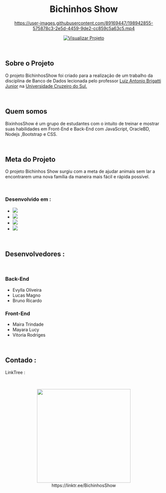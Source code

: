 <h1 align="center">Bichinhos Show</h1>

<div align="center">
 
 https://user-images.githubusercontent.com/89169447/198942855-575878c3-2e5d-4459-9de2-cc859c5a63c5.mp4

 
 [![Visualizar Projeto](https://user-images.githubusercontent.com/89169447/199067988-4f777f20-23bc-4c14-8bc2-f588812fb616.png)](https://af1e-45-191-66-147.sa.ngrok.io)
</div>

    
<br />



 ## Sobre o Projeto

O projeto BichinhosShow foi criado para a realização de um trabalho da disciplina de Banco de Dados lecionada pelo professor  <a href= https://www.linkedin.com/in/luizbrigatti/>Luiz Antonio Brigatti Junior</a> na <a href=https://www.linkedin.com/school/universidadecruzeirodosul/ > Universidade Cruzeiro do Sul.</a>

 <br />
 

## Quem somos

BixinhosShow é um grupo de estudantes com o intuito de treinar e mostrar suas habilidades em Front-End e Back-End com JavaScript, OracleBD, Nodejs ,Bootstrap e CSS.

 <br />
 
  
## Meta do Projeto
O projeto Bichinhos Show surgiu com a meta de ajudar animais sem lar a encontrarem uma nova família da maneira mais fácil e rápida possível.

 <br />
 

### Desenvolvido em :

* <img src="https://img.shields.io/badge/Node.js-43853D?style=for-the-badge&logo=node.js&logoColor=white" />
* <img src="https://img.shields.io/badge/JavaScript-F7DF1E?style=for-the-badge&logo=javascript&logoColor=black" />
* <img src="https://img.shields.io/badge/jQuery-0769AD?style=for-the-badge&logo=jquery&logoColor=white" />
* <img src="https://img.shields.io/badge/Bootstrap-563D7C?style=for-the-badge&logo=bootstrap&logoColor=white" />

 <br />

## Desenvolvedores :

 <br />

### Back-End 
* Evylla Oliveira
* Lucas Magno
* Bruno Ricardo


### Front-End 
* Maira Trindade
* Mayara Lucy
* Vitoria Rodriges

 <br />

## Contado :
 LinkTree :
 
<br />
<p align="center" >
<img src="https://user-images.githubusercontent.com/89169447/199057795-cbbfa80a-3e56-488e-b46b-736db87cac42.png"  width="300px" />
 <br/>
 https://linktr.ee/BichinhosShow
<p>
